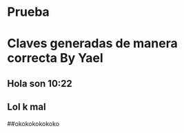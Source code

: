 # Prueba
# Claves generadas de manera correcta By Yael
## Hola son 10:22
## Lol k mal 
##okokokokokoko